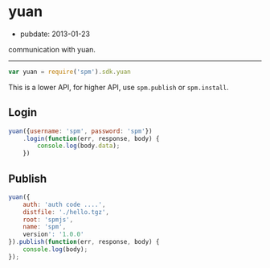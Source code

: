 # yuan

- pubdate: 2013-01-23

communication with yuan.

-----

```js
var yuan = require('spm').sdk.yuan
```

This is a lower API, for higher API, use `spm.publish` or `spm.install`.

## Login

```js
yuan({username: 'spm', password: 'spm'})
    .login(function(err, response, body) {
        console.log(body.data);
    })
```

## Publish

```js
yuan({
    auth: 'auth code ....',
    distfile: './hello.tgz',
    root: 'spmjs',
    name: 'spm',
    version': '1.0.0'
}).publish(function(err, response, body) {
    console.log(body);
});
```
